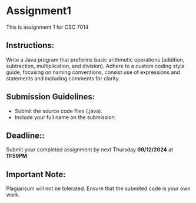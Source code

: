 # Assignment1
This is assignment 1 for CSC 7014

## Instructions:
Write a Java program that preforms basic arithmetic operations (addition, subtraction, multiplication, and division). Adhere to a custom coding style guide, focusing on naming conventions, consist use of expressions and statements and including comments for clarity.

## Submission Guidelines:

- Submit the source code files (.java).
- Include your full name on the submission.

## Deadline::
Submit your completed assignment by next Thursday **09/12/2024** at **11:59PM**

## Important Note:
Plagiarisum will not be tolerated. Ensure that the submited code is your own work.
